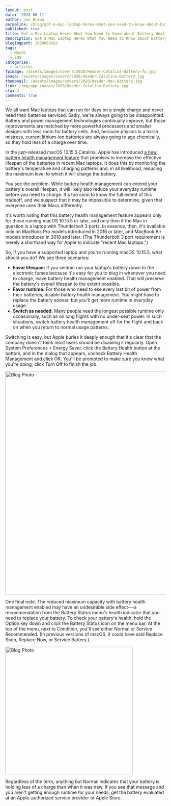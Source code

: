 ```yaml
---
layout: post
date: '2020-06-11'
author: Jon Brown
permalink: /blog/got-a-mac-laptop-heres-what-you-need-to-know-about-battery-health-management-in-catalina/
published: true
title: Got a Mac Laptop Heres What You Need to Know about Battery Health Management in Catalina
description: Got a Mac Laptop Heres What You Need to Know about Battery Health Management in Catalina
blogimgpath: 20200603Go
tags:
  - MacOS
  - iOS
categories:
  - articles
fpimage: /assets/images/covers/2020/Header-Catalina-Battery-fp.jpg
image: /assets/images/covers/2020/Header-Catalina-Battery.jpg
thumbnail: /assets/images/covers/2020/Header-Mac-Battery.jpg
link: /img/app-images/2020/Header-Catalina-Battery.jpg
cta: 4
comments: true
---
```

We all want Mac laptops that can run for days on a single charge and
never need their batteries serviced. Sadly, we're always going to be
disappointed. Battery and power management technologies continually
improve, but those improvements are matched by more powerful processors
and smaller designs with less room for battery cells. And, because
physics is a harsh mistress, current lithium-ion batteries are always
going to age chemically, so they hold less of a charge over time.

In the just-released macOS 10.15.5 Catalina, Apple has introduced [a
new battery health management
feature](https://support.apple.com/en-us/HT211094) that promises
to increase the effective lifespan of the batteries in recent Mac
laptops. It does this by monitoring the battery's temperature and
charging patterns and, in all likelihood, reducing the maximum level to
which it will charge the battery.

You see the problem. While battery health management can extend your
battery's overall lifespan, it will likely also reduce your everyday
runtime before you need to charge. It's too soon to know the full extent
of this tradeoff, and we suspect that it may be impossible to determine,
given that everyone uses their Macs differently.

It's worth noting that this battery health management feature appears
only for those running macOS 10.15.5 or later, and only then if the Mac
in question is a laptop with Thunderbolt 3 ports. In essence, then, it's
available only on MacBook Pro models introduced in 2016 or later, and
MacBook Air models introduced in 2018 and later. (The Thunderbolt 3 port
requirement is merely a shorthand way for Apple to indicate "recent Mac
laptops.")

So, if you have a supported laptop and you're running macOS 10.15.5,
what should you do? We see three scenarios:

-   **Favor lifespan:** If you seldom run your
    laptop's battery down to the electronic fumes because it's easy for
    you to plug in whenever you need to charge, leave battery health
    management enabled. That will preserve the battery's overall
    lifespan to the extent possible.
-   **Favor runtime:** For those who need to eke
    every last bit of power from their batteries, disable battery health
    management. You might have to replace the battery sooner, but you'll
    get more runtime in everyday usage.
-   **Switch as needed:** Many people need the
    longest possible runtime only occasionally, such as on long flights
    with no under-seat power. In such situations, switch battery health
    management off for the flight and back on when you return to normal
    usage patterns.

Switching is easy, but Apple buries it deeply enough that it's clear
that the company doesn't think most users should be disabling it
regularly. Open System Preferences \> Energy Saver, click the Battery
Health button at the bottom, and in the dialog that appears, uncheck
Battery Health Management and click OK. You'll be prompted to make sure
you know what you're doing; click Turn Off to finish the job.

<img alt="Blog Photo" src="{{ site.site_cdn }}/assets/images/blog/2020/20200603Go/Battery-health-management.jpg" class="img-fluid rounded m-2" width="700" />

One final note. The reduced maximum capacity with battery health
management enabled may have an undesirable side effect---a
recommendation from the Battery Status menu's health indicator that you
need to replace your battery. To check your battery's health, hold the
Option key down and click the Battery Status icon on the menu bar. At
the top of the menu, next to Condition, you'll see either Normal or
Service Recommended. (In previous versions of macOS, it could have said
Replace Soon, Replace Now, or Service
Battery.)

<img alt="Blog Photo" src="{{ site.site_cdn }}/assets/images/blog/2020/20200603Go/Battery-Status-menu-health.png" class="img-fluid rounded m-2" width="400" />

Regardless of the term, anything but Normal indicates that your battery
is holding less of a charge than when it was new. If you see that
message and you aren't getting enough runtime for your needs, get the
battery evaluated at an Apple-authorized service provider or Apple
Store.